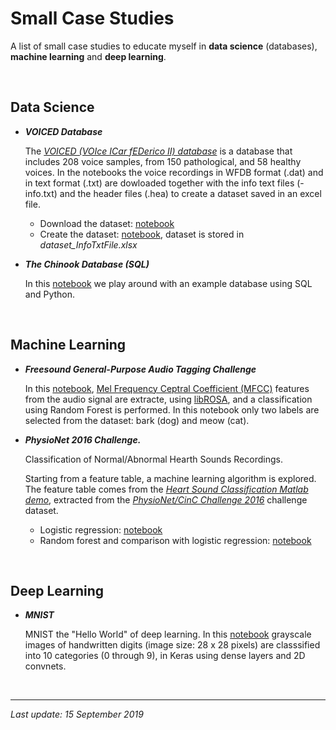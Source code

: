 # Small Case Studies

A list of small case studies to educate myself in **data science** (databases), **machine learning** and **deep learning**.

<br>

## Data Science

- ***VOICED Database***

  The [*VOICED (VOIce ICar fEDerico II) database*](https://physionet.org/physiobank/database/voiced/) is a database that includes 208 voice samples, from 150 pathological, and 58 healthy voices. In the notebooks the voice recordings in WFDB format (.dat) and in text format (.txt) are dowloaded together with the info text files (-info.txt) and the header files (.hea) to create a dataset saved in an excel file.

  - Download the dataset: [notebook]()
  - Create the dataset: [notebook](), dataset is stored in  *dataset_InfoTxtFile.xlsx*

- ***The Chinook Database (SQL)*** 

  In this [notebook]() we play around with an example database using SQL and Python.
  

<br>

## Machine Learning

- ***Freesound General-Purpose Audio Tagging Challenge***
  
  In this [notebook](), [Mel Frequency Ceptral Coefficient (MFCC)](https://en.wikipedia.org/wiki/Mel-frequency_cepstrum) features from the audio signal are extracte, using [libROSA](https://librosa.github.io/librosa/), and a classification using Random Forest is performed. In this notebook only two labels are selected from the dataset: bark (dog) and meow (cat).

- ***PhysioNet 2016 Challenge.***

  Classification of Normal/Abnormal Hearth Sounds Recordings.
  
  Starting from a feature table, a machine learning algorithm is explored. The feature table comes from the [*Heart Sound Classification Matlab demo*](https://nl.mathworks.com/matlabcentral/fileexchange/65286-heart-sound-classifier), extracted from the *[PhysioNet/CinC Challenge 2016](https://physionet.org/challenge/2016/)* challenge dataset.
  
  - Logistic regression: [notebook]()
  - Random forest and comparison with logistic regression: [notebook]()

<br>

## Deep Learning

- ***MNIST***
  
  MNIST the "Hello World" of deep learning. In this [notebook]() grayscale images of handwritten digits (image size: 28 x 28 pixels) are classsified into 10 categories (0 through 9), in Keras using dense layers and 2D convnets. 
  


<br>

---

*Last update: 15 September 2019*